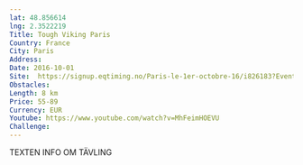 ```yaml
---
lat: 48.856614
lng: 2.3522219
Title: Tough Viking Paris
Country: France
City: Paris
Address: 
Date: 2016-10-01
Site:  https://signup.eqtiming.no/Paris-le-1er-octobre-16/i826183?Event=tv_paris
Obstacles: 
Length: 8 km
Price: 55-89
Currency: EUR
Youtube: https://www.youtube.com/watch?v=MhFeimHOEVU
Challenge: 
---
```


TEXTEN INFO OM TÄVLING
